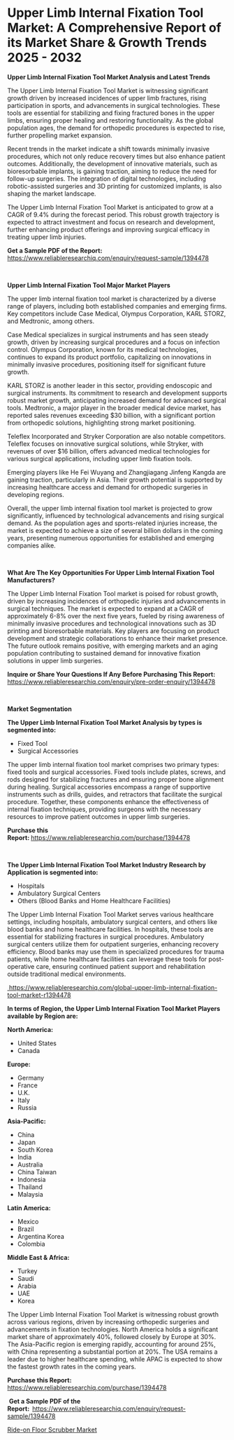 <p><h1>Upper Limb Internal Fixation Tool Market: A Comprehensive Report of its Market Share & Growth Trends 2025 - 2032</h1></p><p><strong>Upper Limb Internal Fixation Tool Market Analysis and Latest Trends</strong></p>
<p><p>The Upper Limb Internal Fixation Tool Market is witnessing significant growth driven by increased incidences of upper limb fractures, rising participation in sports, and advancements in surgical technologies. These tools are essential for stabilizing and fixing fractured bones in the upper limbs, ensuring proper healing and restoring functionality. As the global population ages, the demand for orthopedic procedures is expected to rise, further propelling market expansion.</p><p>Recent trends in the market indicate a shift towards minimally invasive procedures, which not only reduce recovery times but also enhance patient outcomes. Additionally, the development of innovative materials, such as bioresorbable implants, is gaining traction, aiming to reduce the need for follow-up surgeries. The integration of digital technologies, including robotic-assisted surgeries and 3D printing for customized implants, is also shaping the market landscape.</p><p>The Upper Limb Internal Fixation Tool Market is anticipated to grow at a CAGR of 9.4% during the forecast period. This robust growth trajectory is expected to attract investment and focus on research and development, further enhancing product offerings and improving surgical efficacy in treating upper limb injuries.</p></p>
<p><strong>Get a Sample PDF of the Report:&nbsp;</strong> <a href="https://www.reliableresearchiq.com/enquiry/request-sample/1394478?utm_campaign=3136&utm_medium=2&utm_source=Github&utm_content=ia&utm_term=22032025&utm_id=upper-limb-internal-fixation-tool">https://www.reliableresearchiq.com/enquiry/request-sample/1394478</a></p>
<p>&nbsp;</p>
<p><strong>Upper Limb Internal Fixation Tool Major Market Players</strong></p>
<p><p>The upper limb internal fixation tool market is characterized by a diverse range of players, including both established companies and emerging firms. Key competitors include Case Medical, Olympus Corporation, KARL STORZ, and Medtronic, among others. </p><p>Case Medical specializes in surgical instruments and has seen steady growth, driven by increasing surgical procedures and a focus on infection control. Olympus Corporation, known for its medical technologies, continues to expand its product portfolio, capitalizing on innovations in minimally invasive procedures, positioning itself for significant future growth.</p><p>KARL STORZ is another leader in this sector, providing endoscopic and surgical instruments. Its commitment to research and development supports robust market growth, anticipating increased demand for advanced surgical tools. Medtronic, a major player in the broader medical device market, has reported sales revenues exceeding $30 billion, with a significant portion from orthopedic solutions, highlighting strong market positioning.</p><p>Teleflex Incorporated and Stryker Corporation are also notable competitors. Teleflex focuses on innovative surgical solutions, while Stryker, with revenues of over $16 billion, offers advanced medical technologies for various surgical applications, including upper limb fixation tools.</p><p>Emerging players like He Fei Wuyang and Zhangjiagang Jinfeng Kangda are gaining traction, particularly in Asia. Their growth potential is supported by increasing healthcare access and demand for orthopedic surgeries in developing regions.</p><p>Overall, the upper limb internal fixation tool market is projected to grow significantly, influenced by technological advancements and rising surgical demand. As the population ages and sports-related injuries increase, the market is expected to achieve a size of several billion dollars in the coming years, presenting numerous opportunities for established and emerging companies alike.</p></p>
<p>&nbsp;</p>
<p><strong>What Are The Key Opportunities For Upper Limb Internal Fixation Tool Manufacturers?</strong></p>
<p><p>The Upper Limb Internal Fixation Tool market is poised for robust growth, driven by increasing incidences of orthopedic injuries and advancements in surgical techniques. The market is expected to expand at a CAGR of approximately 6-8% over the next five years, fueled by rising awareness of minimally invasive procedures and technological innovations such as 3D printing and bioresorbable materials. Key players are focusing on product development and strategic collaborations to enhance their market presence. The future outlook remains positive, with emerging markets and an aging population contributing to sustained demand for innovative fixation solutions in upper limb surgeries.</p></p>
<p><strong>Inquire or Share Your Questions If Any Before Purchasing This Report:</strong> <a href="https://www.reliableresearchiq.com/enquiry/pre-order-enquiry/1394478?utm_campaign=3136&utm_medium=2&utm_source=Github&utm_content=ia&utm_term=22032025&utm_id=upper-limb-internal-fixation-tool">https://www.reliableresearchiq.com/enquiry/pre-order-enquiry/1394478</a></p>
<p>&nbsp;</p>
<p><strong>Market Segmentation</strong></p>
<p><strong>The Upper Limb Internal Fixation Tool Market Analysis by types is segmented into:</strong></p>
<p><ul><li>Fixed Tool</li><li>Surgical Accessories</li></ul></p>
<p><p>The upper limb internal fixation tool market comprises two primary types: fixed tools and surgical accessories. Fixed tools include plates, screws, and rods designed for stabilizing fractures and ensuring proper bone alignment during healing. Surgical accessories encompass a range of supportive instruments such as drills, guides, and retractors that facilitate the surgical procedure. Together, these components enhance the effectiveness of internal fixation techniques, providing surgeons with the necessary resources to improve patient outcomes in upper limb surgeries.</p></p>
<p><strong>Purchase this Report:&nbsp;</strong><a href="https://www.reliableresearchiq.com/purchase/1394478?utm_campaign=3136&utm_medium=2&utm_source=Github&utm_content=ia&utm_term=22032025&utm_id=upper-limb-internal-fixation-tool">https://www.reliableresearchiq.com/purchase/1394478</a></p>
<p>&nbsp;</p>
<p><strong>The Upper Limb Internal Fixation Tool Market Industry Research by Application is segmented into:</strong></p>
<p><ul><li>Hospitals</li><li>Ambulatory Surgical Centers</li><li>Others (Blood Banks and Home Healthcare Facilities)</li></ul></p>
<p><p>The Upper Limb Internal Fixation Tool Market serves various healthcare settings, including hospitals, ambulatory surgical centers, and others like blood banks and home healthcare facilities. In hospitals, these tools are essential for stabilizing fractures in surgical procedures. Ambulatory surgical centers utilize them for outpatient surgeries, enhancing recovery efficiency. Blood banks may use them in specialized procedures for trauma patients, while home healthcare facilities can leverage these tools for post-operative care, ensuring continued patient support and rehabilitation outside traditional medical environments.</p></p>
<p><a href="https://www.reliableresearchiq.com/global-upper-limb-internal-fixation-tool-market-r1394478?utm_campaign=3136&utm_medium=2&utm_source=Github&utm_content=ia&utm_term=22032025&utm_id=upper-limb-internal-fixation-tool">&nbsp;https://www.reliableresearchiq.com/global-upper-limb-internal-fixation-tool-market-r1394478</a></p>
<p><strong>In terms of Region, the Upper Limb Internal Fixation Tool Market Players available by Region are:</strong></p>
<p>
    <p> <strong> North America: </strong>
        <ul>
            <li>United States</li>
            <li>Canada</li>
        </ul>
        </p> 
    <p> <strong> Europe: </strong>
        <ul>
            <li>Germany</li>
            <li>France</li>
            <li>U.K.</li>
            <li>Italy</li>
            <li>Russia</li>
        </ul>
        </p> 
    <p> <strong> Asia-Pacific: </strong>
        <ul>
            <li>China</li>
            <li>Japan</li>
            <li>South Korea</li>
            <li>India</li>
            <li>Australia</li>
            <li>China Taiwan</li>
            <li>Indonesia</li>
            <li>Thailand</li>
            <li>Malaysia</li>
        </ul>
        </p> 
    <p> <strong> Latin America: </strong>
        <ul>
            <li>Mexico</li>
            <li>Brazil</li>
            <li>Argentina Korea</li>
            <li>Colombia</li>
        </ul>
        </p> 
    <p> <strong> Middle East & Africa: </strong>
        <ul>
            <li>Turkey</li>
            <li>Saudi</li>
            <li>Arabia</li>
            <li>UAE</li>
            <li>Korea</li>
        </ul>
    </p>
    </p>
<p><p>The Upper Limb Internal Fixation Tool Market is witnessing robust growth across various regions, driven by increasing orthopedic surgeries and advancements in fixation technologies. North America holds a significant market share of approximately 40%, followed closely by Europe at 30%. The Asia-Pacific region is emerging rapidly, accounting for around 25%, with China representing a substantial portion at 20%. The USA remains a leader due to higher healthcare spending, while APAC is expected to show the fastest growth rates in the coming years.</p></p>
<p><strong>Purchase this Report: </strong><a href="https://www.reliableresearchiq.com/purchase/1394478?utm_campaign=3136&utm_medium=2&utm_source=Github&utm_content=ia&utm_term=22032025&utm_id=upper-limb-internal-fixation-tool">https://www.reliableresearchiq.com/purchase/1394478</a></p>
<p>&nbsp;<strong>Get a Sample PDF of the Report:&nbsp;&nbsp;</strong><a href="https://www.reliableresearchiq.com/enquiry/request-sample/1394478?utm_campaign=3136&utm_medium=2&utm_source=Github&utm_content=ia&utm_term=22032025&utm_id=upper-limb-internal-fixation-tool">https://www.reliableresearchiq.com/enquiry/request-sample/1394478</a></p>
<p><strong></strong></p>
<p><p><a href="https://github.com/shrebasokib/Market-Research-Report-List-1/blob/main/ride-on-floor-scrubber-market.md?utm_campaign=3136&utm_medium=2&utm_source=Github&utm_content=ia&utm_term=22032025&utm_id=upper-limb-internal-fixation-tool">Ride-on Floor Scrubber Market</a></p></p>